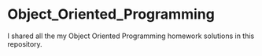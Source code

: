 # Object_Oriented_Programming
I shared all the my Object Oriented Programming homework solutions in this repository.
